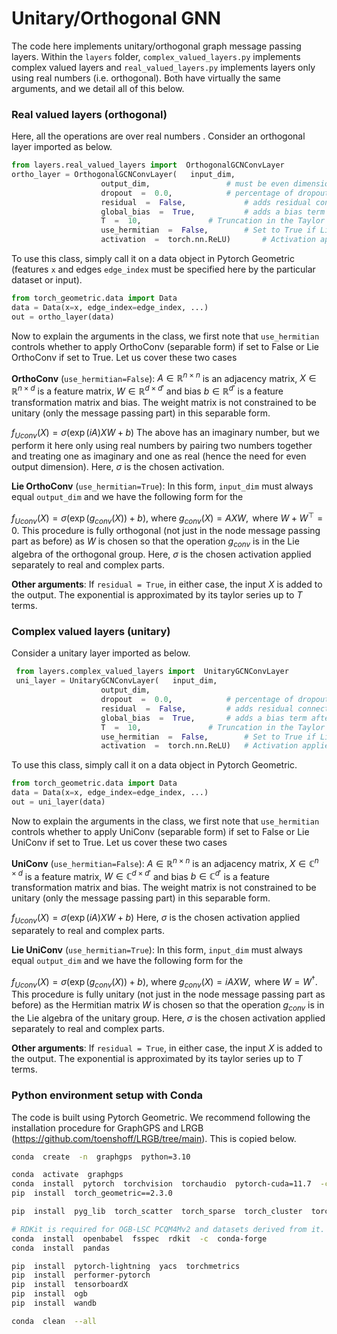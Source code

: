 

  

# Unitary/Orthogonal GNN

The code here implements unitary/orthogonal graph message passing layers. Within the `layers` folder, `complex_valued_layers.py` implements complex valued layers and `real_valued_layers.py` implements layers only using real numbers (i.e. orthogonal). Both have virtually the same arguments, and we detail all of this below.

  

### Real valued layers (orthogonal)

Here, all the operations are over real numbers .  Consider an orthogonal layer imported as below.
```python
from layers.real_valued_layers import  OrthogonalGCNConvLayer
ortho_layer = OrthogonalGCNConvLayer(	input_dim,
					output_dim, 				# must be even dimensional
					dropout  =  0.0, 			# percentage of dropout
					residual  =  False, 			# adds residual connection after activation
					global_bias  =  True, 			# adds a bias term after the convolution operation
					T  =  10, 				# Truncation in the Taylor approximation
					use_hermitian  =  False, 		# Set to True if Lie OrthoConv is desired (otherwise separable convolution is used)
					activation  =  torch.nn.ReLU) 		# Activation applied separately to complex and real parts
```

To use this class, simply call it on a data object in Pytorch Geometric (features `x` and edges `edge_index` must be specified here by the particular dataset or input).

```python
from torch_geometric.data import Data
data = Data(x=x, edge_index=edge_index, ...)
out = ortho_layer(data)
```
Now to explain the arguments in the class, we first note that `use_hermitian` controls whether 
 to apply OrthoConv (separable form) if set to False or Lie OrthoConv if set to True. Let us cover these two cases

**OrthoConv** (`use_hermitian=False`): $A \in  \mathbb{R}^{n \times n}$ is an adjacency matrix, $X \in  \mathbb{R}^{n \times d}$ is a feature matrix, $W \in  \mathbb{R}^{d \times d'}$ and bias $b \in \mathbb{R}^{d'}$ is a feature transformation matrix and bias. The weight matrix is not constrained to be unitary (only the message passing part) in this separable form.

$f_{Uconv}(X) = \sigma(\exp(iA) X W + b)$
The above has an imaginary number, but we perform it here only using real numbers by pairing two numbers together and treating one as imaginary and one as real (hence the need for even output dimension). Here, $\sigma$ is the chosen activation. 

**Lie OrthoConv** (`use_hermitian=True`): In this form, `input_dim` must always equal `output_dim` and we have the following form for the 

$f_{Uconv}(X) = \sigma(\exp(g_{conv}(X)) + b)$,
where
$g_{conv}(X) = A X W, \text{ where }  W + W^\top = 0.$
This procedure is fully orthogonal (not just in the node message passing part as before) as $W$ is chosen so that the operation $g_{conv}$ is in the Lie algebra of the orthogonal group. Here, $\sigma$ is the chosen activation applied separately to real and complex parts. 


**Other arguments**:
If `residual = True`, in either case, the input $X$ is added to the output. The exponential is approximated by its taylor series up to $T$ terms.
  

### Complex valued layers (unitary)

Consider a unitary layer imported as below.

```python
 from layers.complex_valued_layers import  UnitaryGCNConvLayer
 uni_layer = UnitaryGCNConvLayer(   input_dim,
				    output_dim, 
				    dropout  =  0.0, 			# percentage of dropout
				    residual  =  False, 		# adds residual connection after activation
				    global_bias  =  True, 		# adds a bias term after the convolution operation
				    T  =  10, 				# Truncation in the Taylor approximation
				    use_hermitian  =  False, 		# Set to True if Lie UniConv is desired (otherwise separable convolution is used)
				    activation  =  torch.nn.ReLU) 	# Activation applied separately to complex and real parts
```
To use this class, simply call it on a data object in Pytorch Geometric.
```python
from torch_geometric.data import Data
data = Data(x=x, edge_index=edge_index, ...)
out = uni_layer(data)
```
  Now to explain the arguments in the class, we first note that `use_hermitian` controls whether 
 to apply UniConv (separable form) if set to False or Lie UniConv if set to True. Let us cover these two cases

**UniConv** (`use_hermitian=False`): $A \in  \mathbb{R}^{n \times n}$ is an adjacency matrix, $X \in  \mathbb{C}^{n \times d}$ is a feature matrix, $W \in  \mathbb{C}^{d \times d'}$ and bias $b \in \mathbb{C}^{d'}$ is a feature transformation matrix and bias. The weight matrix is not constrained to be unitary (only the message passing part) in this separable form.

$f_{Uconv}(X) = \sigma(\exp(iA) X W + b)$
Here, $\sigma$ is the chosen activation applied separately to real and complex parts. 

**Lie UniConv** (`use_hermitian=True`): In this form, `input_dim` must always equal `output_dim` and we have the following form for the 

$f_{Uconv}(X) = \sigma(\exp(g_{conv}(X)) + b)$,
where
$g_{conv}(X) = i A X W, \text{ where }  W = W^\dagger.$
This procedure is fully unitary (not just in the node message passing part as before) as the Hermitian matrix $W$ is chosen so that the operation $g_{conv}$ is in the Lie algebra of the unitary group. Here, $\sigma$ is the chosen activation applied separately to real and complex parts. 


**Other arguments**:
If `residual = True`, in either case, the input $X$ is added to the output. The exponential is approximated by its taylor series up to $T$ terms.
  

### Python environment setup with Conda

The code is built using Pytorch Geometric. We recommend following the installation procedure for GraphGPS and LRGB (https://github.com/toenshoff/LRGB/tree/main). This is copied below.

```bash
conda  create  -n  graphgps  python=3.10

conda  activate  graphgps
conda  install  pytorch  torchvision  torchaudio  pytorch-cuda=11.7  -c  pytorch  -c  nvidia
pip  install  torch_geometric==2.3.0

pip  install  pyg_lib  torch_scatter  torch_sparse  torch_cluster  torch_spline_conv  -f  https://data.pyg.org/whl/torch-2.0.0+cu117.html

# RDKit is required for OGB-LSC PCQM4Mv2 and datasets derived from it.
conda  install  openbabel  fsspec  rdkit  -c  conda-forge
conda  install  pandas

pip  install  pytorch-lightning  yacs  torchmetrics
pip  install  performer-pytorch
pip  install  tensorboardX
pip  install  ogb
pip  install  wandb

conda  clean  --all
```
